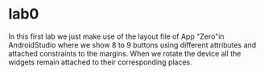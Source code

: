 # lab0
In this first lab we just make use of the layout file of App "Zero"in AndroidStudio where we show 8 to 9 buttons using different
attributes and attached constraints to the margins. When we rotate the device all the widgets remain attached to their corresponding
places.

